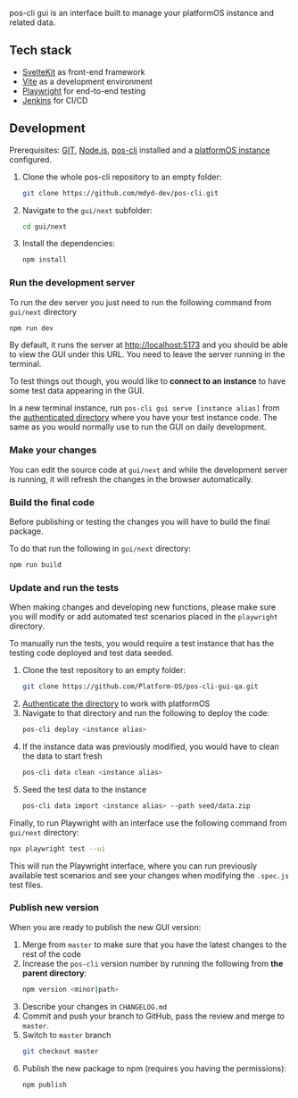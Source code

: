pos-cli gui is an interface built to manage your platformOS instance and related data.

## Tech stack
- [SvelteKit](https://kit.svelte.dev) as front-end framework
- [Vite](https://vitejs.dev) as a development environment
- [Playwright](https://playwright.dev) for end-to-end testing
- [Jenkins](https://www.jenkins.io) for CI/CD

## Development
Prerequisites: [GIT](https://git-scm.com), [Node.js](https://nodejs.org/en), [pos-cli](https://github.com/mdyd-dev/pos-cli) installed and a [platformOS instance](https://documentation.platformos.com/get-started) configured.

1. Clone the whole pos-cli repository to an empty folder:

    ```bash
    git clone https://github.com/mdyd-dev/pos-cli.git
    ```
2. Navigate to the `gui/next` subfolder:
    ```bash
    cd gui/next
    ```
3. Install the dependencies:
    ```bash
    npm install
    ```

### Run the development server
To run the dev server you just need to run the following command from `gui/next` directory
```bash
npm run dev
```

By default, it runs the server at [http://localhost:5173](http://localhost:5173) and you should be able to view the GUI  under this URL. You need to leave the server running in the terminal.

To test things out though, you would like to **connect to an instance** to have some test data appearing in the GUI.

In a new terminal instance, run `pos-cli gui serve [instance alias]` from the [authenticated directory](https://documentation.platformos.com/get-started/working-with-the-code-and-files/) where you have your test instance code. The same as you would normally use to run the GUI on daily development.

### Make your changes
You can edit the source code at `gui/next` and while the development server is running, it will refresh the changes in the browser automatically.

### Build the final code
Before publishing or testing the changes you will have to build the final package.

To do that run the following in `gui/next` directory:

```bash
npm run build
```

### Update and run the tests
When making changes and developing new functions, please make sure you will modify or add automated test scenarios placed in the `playwright` directory.

To manually run the tests, you would require a test instance that has the testing code deployed and test data seeded.

1. Clone the test repository to an empty folder:
    ```bash
    git clone https://github.com/Platform-OS/pos-cli-gui-qa.git
    ```
2. [Authenticate the directory](https://documentation.platformos.com/get-started/working-with-the-code-and-files/#authenticate-your-environment) to work with platformOS
3. Navigate to that directory and run the following to deploy the code:
    ```bash
    pos-cli deploy <instance alias>
    ```
4. If the instance data was previously modified, you would have to clean the data to start fresh
    ```bash
    pos-cli data clean <instance alias>
    ```
4. Seed the test data to the instance
    ```bash
    pos-cli data import <instance alias> --path seed/data.zip
    ```

Finally, to run Playwright with an interface use the following command from `gui/next` directory:

```bash
npx playwright test --ui
```

This will run the Playwright interface, where you can run previously available test scenarios and see your changes when modifying the `.spec.js` test files.

### Publish new version
When you are ready to publish the new GUI version:

1. Merge from `master` to make sure that you have the latest changes to the rest of the code
2. Increase the `pos-cli` version number by running the following from **the parent directory**:
    ```bash
    npm version <minor|path>
    ```
3. Describe your changes in `CHANGELOG.md`
4. Commit and push your branch to GitHub, pass the review and merge to `master`.
5. Switch to `master` branch
    ```bash
    git checkout master
    ```
6. Publish the new package to npm (requires you having the permissions):
    ```bash
    npm publish
    ```
